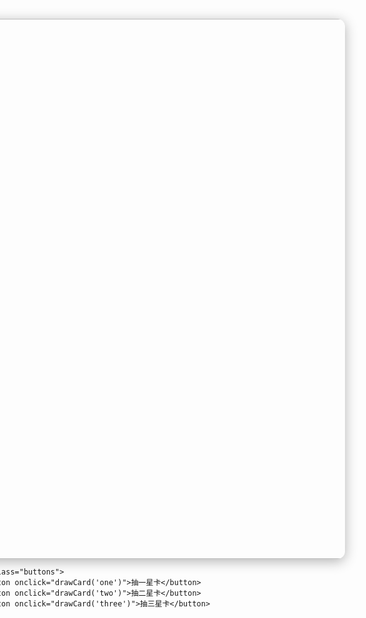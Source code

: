 <!DOCTYPE html>
<html lang="zh-TW">
<head>
  <meta charset="UTF-8" />
  <meta name="viewport" content="width=device-width, initial-scale=1.0">
  <title>抽卡遊戲</title>
  <style>
    body {
      margin: 0;
      padding: 0;
      background: url("https://i.postimg.cc/BbMSWcJZ/zip-1.jpg") no-repeat center center fixed;
      background-size: cover;
      font-family: "Noto Sans TC", sans-serif;
      display: flex;
      flex-direction: column;
      align-items: center;
      justify-content: center;
      min-height: 100vh;
    }

    .card-container {
      text-align: center;
    }

    .card img {
      width: 90vw; /* 寬度佔螢幕 90% */
      max-width: 600px; /* 電腦上最多 600px */
      height: auto;
      border-radius: 12px;
      box-shadow: 0 4px 20px rgba(0,0,0,0.3);
      transition: transform 0.3s ease, box-shadow 0.3s ease;
      cursor: pointer;
    }

    .card img:hover {
      transform: scale(1.05);
      box-shadow: 0 6px 30px rgba(0,0,0,0.5);
    }

    .buttons {
      margin-top: 20px;
      display: flex;
      gap: 12px;
      flex-wrap: wrap;
      justify-content: center;
    }

    button {
      background: rgba(255, 255, 255, 0.8);
      border: none;
      padding: 12px 20px;
      border-radius: 8px;
      font-size: 18px;
      font-weight: 600;
      cursor: pointer;
      transition: all 0.2s ease;
    }

    button:hover {
      background: rgba(255, 255, 255, 1);
      transform: translateY(-2px);
    }

    /* 放大模式 */
    .fullscreen {
      position: fixed;
      top: 0;
      left: 0;
      width: 100vw;
      height: 100vh;
      background-color: rgba(0, 0, 0, 0.85);
      display: flex;
      align-items: center;
      justify-content: center;
      z-index: 9999;
    }

    .fullscreen img {
      width: 90vw;
      max-width: 700px;
      height: auto;
      border-radius: 12px;
    }

    .back-btn {
      position: absolute;
      top: 20px;
      right: 20px;
      background: rgba(255, 255, 255, 0.9);
      padding: 10px 16px;
      border-radius: 8px;
      cursor: pointer;
      font-size: 16px;
    }
  </style>
</head>
<body>
  <div class="card-container">
    <div class="card" id="card">
      <img src="https://i.postimg.cc/MTYxRbMV/zip-2.jpg" alt="卡片" id="cardImage">
    </div>

    <div class="buttons">
      <button onclick="drawCard('one')">抽一星卡</button>
      <button onclick="drawCard('two')">抽二星卡</button>
      <button onclick="drawCard('three')">抽三星卡</button>
    </div>
  </div>

  <div id="fullscreen" class="fullscreen" style="display:none;">
    <img id="fullscreenImage" src="" alt="放大圖">
    <div class="back-btn" onclick="closeFullscreen()">返回</div>
  </div>

  <script>
    const oneStarCards = [
      "https://i.postimg.cc/jj0Cs2Qy/zip-10.jpg","https://i.postimg.cc/mrfhbkNy/zip-11.jpg","https://i.postimg.cc/HLDjpn44/zip-12.jpg","https://i.postimg.cc/9f5zW0tb/zip-13.jpg","https://i.postimg.cc/rpXz8sCQ/zip-14.jpg","https://i.postimg.cc/jj0Cs2QM/zip-15.jpg","https://i.postimg.cc/LsKhH5By/zip-16.jpg","https://i.postimg.cc/QMGVXCky/zip-17.jpg","https://i.postimg.cc/pdby2rY1/zip-18.jpg","https://i.postimg.cc/vmrTDy37/zip-19.jpg","https://i.postimg.cc/W4GztVX6/zip-20.jpg","https://i.postimg.cc/25Qy3Y27/zip-21.jpg","https://i.postimg.cc/hGLvhnpr/zip-22.jpg","https://i.postimg.cc/Dzr0mhB5/zip-23.jpg","https://i.postimg.cc/PqsNtJzP/zip-4.jpg","https://i.postimg.cc/1zh49XcF/zip-5.jpg","https://i.postimg.cc/vmFDQTL9/zip-6.jpg","https://i.postimg.cc/bvcdzrH2/zip-7.jpg","https://i.postimg.cc/hGWhSvbd/zip-8.jpg","https://i.postimg.cc/d0PDq3mR/zip-9.jpg"
    ];

    const twoStarCards = [
      "https://i.postimg.cc/bYH5gBBr/zip-24.jpg","https://i.postimg.cc/HsYhh9qj/zip-25.jpg","https://i.postimg.cc/3J8ccFsJ/zip-26.jpg","https://i.postimg.cc/HsYhh9qk/zip-27.jpg","https://i.postimg.cc/WbNHHwB3/zip-28.jpg","https://i.postimg.cc/PrXRRQgW/zip-29.jpg","https://i.postimg.cc/DyvMMP9s/zip-30.jpg","https://i.postimg.cc/5N4RRShC/zip-31.jpg","https://i.postimg.cc/SNSvvfBD/zip-32.jpg","https://i.postimg.cc/c4xbbBpT/zip-33.jpg","https://i.postimg.cc/CLhQQs3j/zip-34.jpg","https://i.postimg.cc/TYt4MWxr/zip-35.jpg","https://i.postimg.cc/RVSDDLkg/zip-36.jpg","https://i.postimg.cc/Qx8yyJ26/zip-37.jpg","https://i.postimg.cc/xT64DbQy/zip-38.jpg","https://i.postimg.cc/VLKVQbw9/zip-39.jpg","https://i.postimg.cc/ZKwMtym8/zip-40.jpg","https://i.postimg.cc/L6xbKZSW/zip-41.jpg","https://i.postimg.cc/qM15VCr5/zip-42.jpg","https://i.postimg.cc/gkgTF6pt/zip-43.jpg","https://i.postimg.cc/rFfPXtTB/zip-44.jpg","https://i.postimg.cc/xT64DbQW/zip-45.jpg","https://i.postimg.cc/L6xbKZSG/zip-46.jpg","https://i.postimg.cc/dt5xPTvF/zip-47.jpg","https://i.postimg.cc/5NsRdF1M/zip-48.jpg"
    ];

    const threeStarCards = [
      "https://i.postimg.cc/SRDDhHB9/zip-49.jpg","https://i.postimg.cc/1XJJQbkV/zip-50.jpg","https://i.postimg.cc/4yBBgjD7/zip-51.jpg","https://i.postimg.cc/WzXXvxBd/zip-52.jpg","https://i.postimg.cc/VvDD82xL/zip-53.jpg","https://i.postimg.cc/mk88sKvb/zip-54.jpg","https://i.postimg.cc/cCXXSPpx/zip-55.jpg","https://i.postimg.cc/D0BBTR9n/zip-56.jpg","https://i.postimg.cc/2yz2gCK3/zip-57.jpg","https://i.postimg.cc/XqVQtnzJ/zip-58.jpg","https://i.postimg.cc/nrH0NnPL/zip-59.jpg","https://i.postimg.cc/zvJ04qcG/zip-60.jpg","https://i.postimg.cc/QCX0vjyN/zip-61.jpg","https://i.postimg.cc/6q9YFBmW/zip-62.jpg","https://i.postimg.cc/sxVwb3Ns/zip-63.jpg","https://i.postimg.cc/zvJ04qcq/zip-64.jpg","https://i.postimg.cc/NFgpZQzq/zip-65.jpg","https://i.postimg.cc/7hxmjqWv/zip-66.jpg","https://i.postimg.cc/6q9YFB1k/zip-67.jpg","https://i.postimg.cc/T1RCBTHZ/zip-68.jpg","https://i.postimg.cc/vTQ3CGSP/zip-69.jpg","https://i.postimg.cc/Fz9Dwhnn/zip-70.jpg","https://i.postimg.cc/Wz2XxsfK/zip-71.jpg","https://i.postimg.cc/vTQ3CGSK/zip-72.jpg","https://i.postimg.cc/3RjtLk9V/zip-73.jpg"
    ];

    function drawCard(star) {
      let pool = star === 'one' ? oneStarCards :
                 star === 'two' ? twoStarCards : threeStarCards;
      const randomIndex = Math.floor(Math.random() * pool.length);
      document.getElementById("cardImage").src = pool[randomIndex];
    }

    document.getElementById("cardImage").addEventListener("click", () => {
      const imgSrc = document.getElementById("cardImage").src;
      document.getElementById("fullscreenImage").src = imgSrc;
      document.getElementById("fullscreen").style.display = "flex";
    });

    function closeFullscreen() {
      document.getElementById("fullscreen").style.display = "none";
    }
  </script>
</body>
</html>
